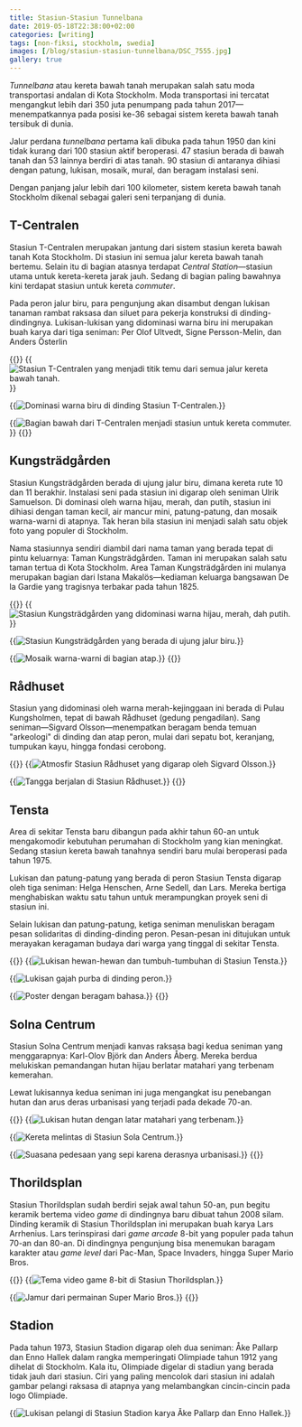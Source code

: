 ```yaml
---
title: Stasiun-Stasiun Tunnelbana
date: 2019-05-18T22:38:00+02:00
categories: [writing]
tags: [non-fiksi, stockholm, swedia]
images: [/blog/stasiun-stasiun-tunnelbana/DSC_7555.jpg]
gallery: true
---
```

*Tunnelbana* atau kereta bawah tanah merupakan salah satu moda transportasi andalan di Kota Stockholm. Moda transportasi ini tercatat mengangkut lebih dari 350 juta penumpang pada tahun 2017—menempatkannya pada posisi ke-36 sebagai sistem kereta bawah tanah tersibuk di dunia.

Jalur perdana *tunnelbana* pertama kali dibuka pada tahun 1950 dan kini tidak kurang dari 100 stasiun aktif beroperasi. 47 stasiun berada di bawah tanah dan 53 lainnya berdiri di atas tanah. 90 stasiun di antaranya dihiasi dengan patung, lukisan, mosaik, mural, dan beragam instalasi seni.

Dengan panjang jalur lebih dari 100 kilometer, sistem kereta bawah tanah Stockholm dikenal sebagai galeri seni terpanjang di dunia.

## T-Centralen

Stasiun T-Centralen merupakan jantung dari sistem stasiun kereta bawah tanah Kota Stockholm. Di stasiun ini semua jalur kereta bawah tanah bertemu. Selain itu di bagian atasnya terdapat *Central Station*—stasiun utama untuk kereta-kereta jarak jauh. Sedang di bagian paling bawahnya kini terdapat stasiun untuk kereta *commuter*.

Pada peron jalur biru, para pengunjung akan disambut dengan lukisan tanaman rambat raksasa dan siluet para pekerja konstruksi di dinding-dindingnya. Lukisan-lukisan yang didominasi warna biru ini merupakan buah karya dari tiga seniman: Per Olof Ultvedt, Signe Persson-Melin, dan Anders Österlin

{{<gallery>}}
{{<img alt="Stasiun T-Centralen yang menjadi titik temu dari semua jalur kereta bawah tanah." src="DSC_7528.jpg">}}

{{<img alt="Dominasi warna biru di dinding Stasiun T-Centralen." src="DSC_7514.jpg">}}

{{<img alt="Bagian bawah dari T-Centralen menjadi stasiun untuk kereta commuter." src="DSC_7488.jpg" size="medium">}}
{{</gallery>}}

## Kungsträdgården

Stasiun Kungsträdgården berada di ujung jalur biru, dimana kereta rute 10 dan 11 berakhir. Instalasi seni pada stasiun ini digarap oleh seniman Ulrik Samuelson. Di dominasi oleh warna hijau, merah, dan putih, stasiun ini dihiasi dengan taman kecil, air mancur mini, patung-patung, dan mosaik warna-warni di atapnya. Tak heran bila stasiun ini menjadi salah satu objek foto yang populer di Stockholm.

Nama stasiunnya sendiri diambil dari nama taman yang berada tepat di pintu keluarnya: Taman Kungsträdgården. Taman ini merupakan salah satu taman tertua di Kota Stockholm. Area Taman Kungsträdgården ini mulanya merupakan bagian dari Istana Makalös—kediaman keluarga bangsawan De la Gardie yang tragisnya terbakar pada tahun 1825.

{{<gallery>}}
{{<img alt="Stasiun Kungsträdgården yang didominasi warna hijau, merah, dah putih." src="DSC_7582.jpg">}}

{{<img alt="Stasiun Kungsträdgården yang berada di ujung jalur biru." src="DSC_7555.jpg">}}

{{<img alt="Mosaik warna-warni di bagian atap." src="DSC_7588.jpg" size="medium">}}
{{</gallery>}}

## Rådhuset

Stasiun yang didominasi oleh warna merah-kejinggaan ini berada di Pulau Kungsholmen, tepat di bawah Rådhuset (gedung pengadilan). Sang seniman—Sigvard Olsson—menempatkan beragam benda temuan "arkeologi" di dinding dan atap peron, mulai dari sepatu bot, keranjang, tumpukan kayu, hingga fondasi cerobong.

{{<gallery>}}
{{<img alt="Atmosfir Stasiun Rådhuset yang digarap oleh Sigvard Olsson." src="DSC_7595.jpg">}}

{{<img alt="Tangga berjalan di Stasiun Rådhuset." src="DSC_7614.jpg">}}
{{</gallery>}}

## Tensta

Area di sekitar Tensta baru dibangun pada akhir tahun 60-an untuk mengakomodir kebutuhan perumahan di Stockholm yang kian meningkat. Sedang stasiun kereta bawah tanahnya sendiri baru mulai beroperasi pada tahun 1975.

Lukisan dan patung-patung yang berada di peron Stasiun Tensta digarap oleh tiga seniman: Helga Henschen, Arne Sedell, dan Lars. Mereka bertiga menghabiskan waktu satu tahun untuk merampungkan proyek seni di stasiun ini.

Selain lukisan dan patung-patung, ketiga seniman menuliskan beragam pesan solidaritas di dinding-dinding peron. Pesan-pesan ini ditujukan untuk merayakan keragaman budaya dari warga yang tinggal di sekitar Tensta.

{{<gallery>}}
{{<img alt="Lukisan hewan-hewan dan tumbuh-tumbuhan di Stasiun Tensta." src="DSC_7678.jpg">}}

{{<img alt="Lukisan gajah purba di dinding peron." src="DSC_7696.jpg">}}

{{<img alt="Poster dengan beragam bahasa." src="DSC_7674.jpg" size="medium">}}
{{</gallery>}}

## Solna Centrum

Stasiun Solna Centrum menjadi kanvas raksasa bagi kedua seniman yang menggarapnya: Karl-Olov Björk dan Anders Åberg. Mereka berdua melukiskan pemandangan hutan hijau berlatar matahari yang terbenam kemerahan.

Lewat lukisannya kedua seniman ini juga mengangkat isu penebangan hutan dan arus deras urbanisasi yang terjadi pada dekade 70-an.

{{<gallery>}}
{{<img alt="Lukisan hutan dengan latar matahari yang terbenam." src="DSC_7738.jpg">}}

{{<img alt="Kereta melintas di Stasiun Sola Centrum." src="DSC_7756.jpg">}}

{{<img alt="Suasana pedesaan yang sepi karena derasnya urbanisasi." src="DSC_7735.jpg" size="medium">}}
{{</gallery>}}

## Thorildsplan

Stasiun Thorildsplan sudah berdiri sejak awal tahun 50-an, pun begitu keramik bertema video *game* di dindingnya baru dibuat tahun 2008 silam. Dinding keramik di Stasiun Thorildsplan ini merupakan buah karya Lars Arrhenius. Lars terinspirasi dari *game arcade* 8-bit yang populer pada tahun 70-an dan 80-an. Di dindingnya pengunjung bisa menemukan baragam karakter atau *game level* dari Pac-Man, Space Invaders, hingga Super Mario Bros.

{{<gallery>}}
{{<img alt="Tema video game 8-bit di Stasiun Thorildsplan." src="DSC_7780.jpg">}}

{{<img alt="Jamur dari permainan Super Mario Bros." src="DSC_7796.jpg">}}
{{</gallery>}}

## Stadion

Pada tahun 1973, Stasiun Stadion digarap oleh dua seniman: Åke Pallarp dan Enno Hallek dalam rangka memperingati Olimpiade tahun 1912 yang dihelat di Stockholm. Kala itu, Olimpiade digelar di stadiun yang berada tidak jauh dari stasiun. Ciri yang paling mencolok dari stasiun ini adalah gambar pelangi raksasa di atapnya yang melambangkan cincin-cincin pada logo Olimpiade.

{{<img alt="Lukisan pelangi di Stasiun Stadion karya Åke Pallarp dan Enno Hallek." src="DSC_7861.jpg">}}
